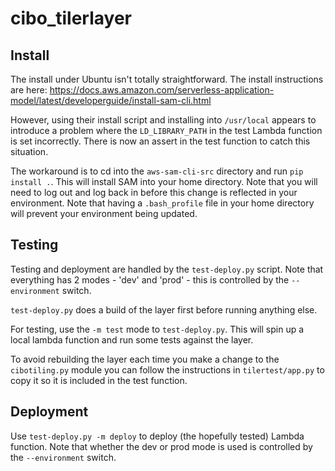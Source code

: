 # cibo_tilerlayer

## Install

The install under Ubuntu isn't totally straightforward. The install
instructions are here: https://docs.aws.amazon.com/serverless-application-model/latest/developerguide/install-sam-cli.html

However, using their install script and installing into `/usr/local` appears to 
introduce a problem where the `LD_LIBRARY_PATH` in the test Lambda function is set 
incorrectly. There is now an assert in the test function to catch this situation.

The workaround is to cd into the `aws-sam-cli-src` directory and run `pip install .`.
This will install SAM into your home directory. Note that you will need to log out
and log back in before this change is reflected in your environment. Note that 
having a `.bash_profile` file in your home directory will prevent your environment being updated.

## Testing

Testing and deployment are handled by the `test-deploy.py` script. Note that everything
has 2 modes - 'dev' and 'prod' - this is controlled by the `--environment` switch.

`test-deploy.py` does a build of the layer first before running anything else. 

For testing, use the `-m test` mode to `test-deploy.py`. This will spin up a local 
lambda function and run some tests against the layer.

To avoid rebuilding the layer each time you make a change to the `cibotiling.py` module
you can follow the instructions in `tilertest/app.py` to copy it so it is included
in the test function.

## Deployment

Use `test-deploy.py -m deploy` to deploy (the hopefully tested) Lambda function. 
Note that whether the dev or prod mode is used is controlled by the `--environment` switch.

